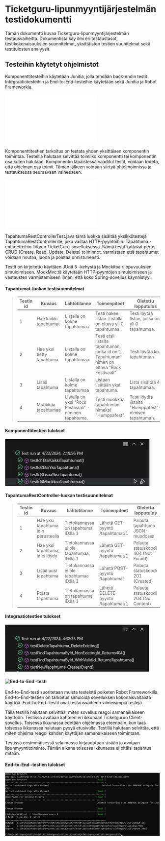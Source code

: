 # Ticketguru-lipunmyyntijärjestelmän testidokumentti
Tämän dokumentti kuvaa Ticketguru-lipunmyyntijärjestelmän testausvaiheitta. 
Dokumentista käy ilmi eri testaustasot, testikokonaisuuksien suunnitelmat, yksittäisten testien suunitelmat sekä testitulosten analyysit.

## Testeihin käytetyt ohjelmistot
Komponenttitesteihin käytetään Junitia, jolla tehdään back-endin testit. Integraatiotesteihin ja End-to-End-testeihin käytetään sekä Junitia ja  Robot Frameworkia.

#### ![Tapahtuma-luokan komponenttitestit](../../ticketguru/src/test/java/ohjelmistoprojekti/ticketguru/domain/TapahtumatRepositoryTest.java)

Komponenttitestien tarkoitus on testata yhden yksittäisen komponentin toimintaa. Testeillä halutaan selvittää toimiiko komponentti tai komponentin osa kuten halutaan. Komponentin läpäistessä vaaditut testit, voidaan todeta, että ohjelman osa toimii. Tämän jälkeen voidaan siirtyä ohjelmoinnissa ja testauksessa seuraavaan vaiheeseen.

#### ![Tapahtuma-luokan integraatiotestit](../../ticketguru/src/test/java/ohjelmistoprojekti/ticketguru/web/TapahtumaRestControllerTest.java)

TapahtumaRestControllerTest.java tämä luokka sisältää yksikkötestejä TapahtumaRestControllerille, joka vastaa HTTP-pyyntöihin. Tapahtuma -entiteetteihin liittyen TicketGuru-sovelluksessa. Nämä testit kattavat perus CRUD (Create, Read, Update, Delete) toiminnot, varmistaen että tapahtumat voidaan noutaa, luoda ja poistaa onnistuneesti.
 
Testit on kirjoitettu käyttäen JUnit 5 -kehystä ja Mockitoa riippuvuuksien simuloimiseen. MockMvc:tä käytetään HTTP-pyyntöjen simuloimiseen ja vastausten varmistamiseen ilman, että koko Spring-sovellus käynnistyy.

#### Tapahtumat-luokan testisuunnitelmat

> Testin id | Kuvaus | Lähtötilanne | Toimenpiteet | Oletettu lopputulos 
> --------- | ------ | ------------ | ------------ | ------------------
> 1 | Hae kaikki tapahtumat | Listalla on kolme tapahtumaa | Testi hakee listan. Listalla on  oltava yli 0 tapahtumaa. | Testi löytää listan, jossa on yli 0 tapahtumaa.
> 2 | Hae yksi tietty tapahtuma | Listalla on kolme tapahtumaa | Testi etsii listalta tapahtuman, jonka id on 1. Tapahtuman nimen on oltava "Rock Festivaali" | Testi löytää ko. tapahtuman
> 3 | Lisää tapahtuma | Listalla on kolme tapahtumaa | Listaan lisätään yksi tapahtuma. | Lista sisältää 4 tapahtumaa.
> 4 | Muokkaa tapahtumaa | Listalla on yksi "Rock Festivaali" -niminen tapahtuma. | Testi muokkaa tapahtuman nimeksi "Humppafest". | Testi löytää listalta "Humppafest"-nimisen tapahtuman.

#### Komponenttitestien tulokset

![Testitulokset](../../pictures/Testitulokset_TapahtumatRepository.PNG)

#### TapahtumaRestController-luokan testisuunnitelmat

> Testin id | Kuvaus | Lähtötilanne | Toimenpiteet | Oletettu lopputulos 
> --------- | ------ | ------------ | ------------ | ------------------
> 1 | Hae yksi tapahtuma id:n perusteella | Tietokannassa on tapahtuma ID:llä 1 | Lähetä GET-pyyntö /tapahtumat/1 | Palauta tapahtuma JSON-muodossa
> 2 | Hae yksi tapahtuma, id ei löydy | Tietokannassa ei ole tapahtumaa ID:llä 1 | Lähetä GET-pyyntö /tapahtumat/1 | Palauta statuskoodi 404 (Not Found)
> 3 | Lisää uusi tapahtuma | Tietokannassa ei ole tapahtumaa ID:llä 1 | Lähetä POST-pyyntö /tapahtumat | Palauta statuskoodi 201 (Created)
> 4 | Poista tapahtuma | Tietokannassa on tapahtuma ID:llä 1 | Lähetä DELETE-pyyntö /tapahtumat/1 | Palauta statuskoodi 204 (No Content)

#### Integraatiotestien tulokset

![Testitulokset](../../pictures/TapahtumaRestController_testitulokset.PNG)

#### ![End-to-End -testi](../../ticketguru/src/test/java/ohjelmistoprojekti/ticketguru/E2E/TicketguruE2ETest.robot)

End-to-End-testi suoritetaan muista testeistä poiketen Robot Frameworkilla. End-to-End-testien on tarkoitus simuloida sovelluksen kokonaisvaltaista käyttöä. End-to-End -testit ovat testausvaiheen viimeisimpiä testejä.

Tällä testillä halutaan selvittää, miten sovellus reagoi samanaikaiseen käyttöön.
Testissä avataan kahteen eri ikkunaan Ticketgurun Client-sovellus. Toisessa ikkunassa edetään ohjelmassa eteenpäin, kun taas toisessa ikkunassa halutaan pysyä etusivulla. Testillä halutaan selvittää, että miten ohjelma reagoi kahden käyttäjän samanaikaiseen toimintaan.

Testissä ensimmäisessä selaimessa kirjaudutaan sisään ja avataan lipunmyyntitoiminto. Tämän aikana toisessa ikkunassa ei pitäisi tapahtua mitään.

#### End-to-End -testien tulokset

![Testitulokset](../../pictures/e2e_tulokset.PNG)




